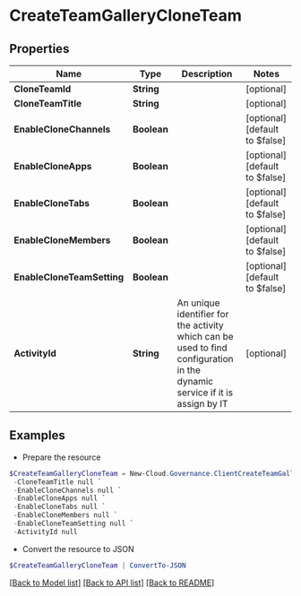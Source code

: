 # CreateTeamGalleryCloneTeam
## Properties

Name | Type | Description | Notes
------------ | ------------- | ------------- | -------------
**CloneTeamId** | **String** |  | [optional] 
**CloneTeamTitle** | **String** |  | [optional] 
**EnableCloneChannels** | **Boolean** |  | [optional] [default to $false]
**EnableCloneApps** | **Boolean** |  | [optional] [default to $false]
**EnableCloneTabs** | **Boolean** |  | [optional] [default to $false]
**EnableCloneMembers** | **Boolean** |  | [optional] [default to $false]
**EnableCloneTeamSetting** | **Boolean** |  | [optional] [default to $false]
**ActivityId** | **String** | An unique identifier for the activity which can be used to find configuration in the dynamic service if it is assign by IT | [optional] 

## Examples

- Prepare the resource
```powershell
$CreateTeamGalleryCloneTeam = New-Cloud.Governance.ClientCreateTeamGalleryCloneTeam  -CloneTeamId null `
 -CloneTeamTitle null `
 -EnableCloneChannels null `
 -EnableCloneApps null `
 -EnableCloneTabs null `
 -EnableCloneMembers null `
 -EnableCloneTeamSetting null `
 -ActivityId null
```

- Convert the resource to JSON
```powershell
$CreateTeamGalleryCloneTeam | ConvertTo-JSON
```

[[Back to Model list]](../README.md#documentation-for-models) [[Back to API list]](../README.md#documentation-for-api-endpoints) [[Back to README]](../README.md)

